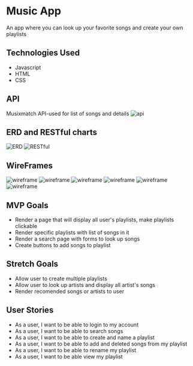 # Music App
An app where you can look up your favorite songs and create your own playlists
## Technologies Used
* Javascript
* HTML
* CSS
## API 
Musixmatch API-used for list of songs and details
![api](proof%20of%20API.png)
## ERD and RESTful charts
![ERD](ERD.png)
![RESTful](RESTful.png)
## WireFrames
![wireframe](Screenshot%202022-12-22%20at%208.25.23%20AM.png)
![wireframe](Screenshot%202022-12-22%20at%208.30.24%20AM.png)
![wireframe](Screenshot%202022-12-22%20at%208.34.09%20AM.png)
![wireframe](Screenshot%202022-12-22%20at%208.39.17%20AM.png)
![wireframe](Screenshot%202022-12-22%20at%208.45.15%20AM.png)
![wireframe](Screenshot%202022-12-22%20at%208.55.53%20AM.png)
## MVP Goals
* Render a page that will display all user's playlists, make playlists clickable
* Render specific playlists with list of songs in it
* Render a search page with forms to look up songs
* Create buttons to add songs to playlist

## Stretch Goals
* Allow user to create multiple playlists
* Allow user to look up artists and display all artist's songs
* Render recomended songs or artists to user

## User Stories
* As a user, I want to be able to login to my account
* As a user, I want to be able to search songs
* As a user, I want to be able to create and name a playlist
* As a user, I want to be able to add and deleted songs from my playlist
* As a user, I want to be able to rename my playlist
* As a user, I want to be able view my playlist


